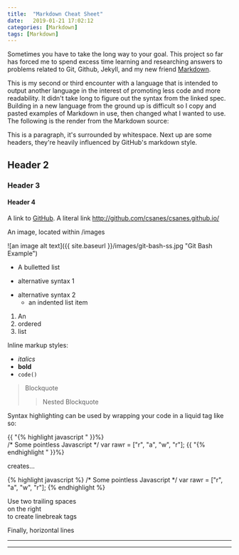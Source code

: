```yaml
---
title:  "Markdown Cheat Sheet"
date:   2019-01-21 17:02:12
categories: [Markdown]
tags: [Markdown]
---
```

Sometimes you have to take the long way to your goal. This project so far has forced me to spend excess time learning and researching answers to problems related to Git, Github, Jekyll, and my new friend [Markdown][markdown-spec].  

This is my second or third encounter with a language that is intended to output another language in the interest of promoting less code and more readability. It didn't take long to figure out the syntax from the linked spec. Building in a new language from the ground up is difficult so I copy and pasted examples of Markdown in use, then changed what I wanted to use. The following is the render from the Markdown source:

This is a paragraph, it's surrounded by whitespace. Next up are some headers, they're heavily influenced by GitHub's markdown style.

## Header 2

### Header 3

#### Header 4  

A link to [GitHub](http://github.com/). A literal link <http://github.com/csanes/csanes.github.io/>

An image, located within /images

![an image alt text]({{ site.baseurl }}/images/git-bash-ss.jpg "Git Bash Example")


* A bulletted list
- alternative syntax 1
+ alternative syntax 2
  - an indented list item

1. An
2. ordered
3. list

Inline markup styles:

- _italics_
- **bold**
- `code()`

> Blockquote
>> Nested Blockquote

Syntax highlighting can be used by wrapping your code in a liquid tag like so:

{{ "{% highlight javascript " }}%}  
/* Some pointless Javascript */
var rawr = ["r", "a", "w", "r"];
{{ "{% endhighlight " }}%}  

creates...

{% highlight javascript %}
/* Some pointless Javascript */
var rawr = ["r", "a", "w", "r"];
{% endhighlight %}

Use two trailing spaces  
on the right  
to create linebreak tags  

Finally, horizontal lines

----
****

[markdown-spec]: https://spec.commonmark.org/0.28/
[git-bash]: https://csanes.github.io/images/git-bash-ss.jpg

